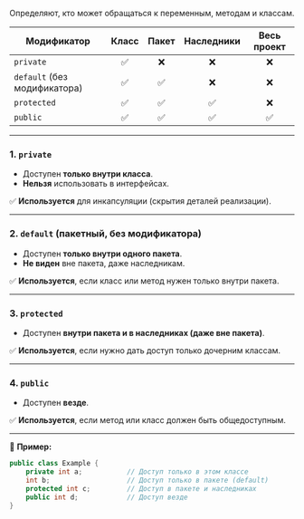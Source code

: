 Определяют, кто может обращаться к переменным, методам и классам.

|**Модификатор**|**Класс**|**Пакет**|**Наследники**|**Весь проект**|
|---|:-:|:-:|:-:|:-:|
|`private`|✅|❌|❌|❌|
|`default` (без модификатора)|✅|✅|❌|❌|
|`protected`|✅|✅|✅|❌|
|`public`|✅|✅|✅|✅|

---

### **1. `private`**

- Доступен **только внутри класса**.
- **Нельзя** использовать в интерфейсах.

✅ **Используется** для инкапсуляции (скрытия деталей реализации).

---

### **2. `default` (пакетный, без модификатора)**

- Доступен **только внутри одного пакета**.
- **Не виден** вне пакета, даже наследникам.

✅ **Используется**, если класс или метод нужен только внутри пакета.

---

### **3. `protected`**

- Доступен **внутри пакета и в наследниках (даже вне пакета)**.

✅ **Используется**, если нужно дать доступ только дочерним классам.

---

### **4. `public`**

- Доступен **везде**.

✅ **Используется**, если метод или класс должен быть общедоступным.

---

🔹 **Пример:**

```java
public class Example {
    private int a;           // Доступ только в этом классе
    int b;                   // Доступ только в пакете (default)
    protected int c;         // Доступ в пакете и наследниках
    public int d;            // Доступ везде
}
```